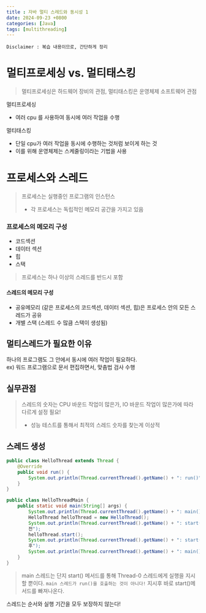 ```yaml
---
title : 자바 멀티 스레드와 동시성 1
date: 2024-09-23 +0800
categories: [Java]
tags: [multithreading]
---
```

```Disclaimer : 복습 내용이므로, 간단하게 정리```

# 멀티프로세싱 vs. 멀티태스킹
> 멀티프로세싱은 하드웨어 장비의 관점, 멀티태스킹은 운영체제 소프트웨어 관점

멀티프로세싱
- 여러 cpu 를 사용하여 동시에 여러 작업을 수행
  
멀티태스킹
- 단일 cpu가 여러 작업을 동시에 수행하는 것처럼 보이게 하는 것
- 이를 위해 운영체제는 스케줄링이라는 기법을 사용

# 프로세스와 스레드
> 프로세스는 실행중인 프로그램의 인스턴스 <br>
> - 각 프로세스는 독립적인 메모리 공간을 가지고 있음

### 프로세스의 메모리 구성
- 코드섹션
- 데이터 섹션
- 힙
- 스택

>프로세스는 하나 이상의 스레드를 반드시 포함

#### 스레드의 메모리 구성
- 공유메모리 (같은 프로세스의 코드섹션, 데이터 섹션, 힙)은 프로세스 안의 모든 스레드가 공유
- 개별 스택 (스레드 수 많큼 스택이 생성됨)

## 멀티스레드가 필요한 이유
하나의 프로그램도 그 안에서 동시에 여러 작업이 필요하다. <br>
ex) 워드 프로그램으로 문서 편집하면서, 맞춤법 검사 수행

## 실무관점
> 스레드의 숫자는 CPU 바운드 작업이 많은가, IO 바운드 작업이 많은가에 따라 다르게 설정 필요!<br>
> - 성능 테스트를 통해서 최적의 스레드 숫자를 찾는게 이상적

## 스레드 생성
```java
public class HelloThread extends Thread {
    @Override
    public void run() {
        System.out.println(Thread.currentThread().getName() + ": run()");
    }
}
```

```java
public class HelloThreadMain {
    public static void main(String[] args) {
        System.out.println(Thread.currentThread().getName() + ": main() start");
        HelloThread helloThread = new HelloThread();
        System.out.println(Thread.currentThread().getName() + ": start() 호출
        전");
        helloThread.start();
        System.out.println(Thread.currentThread().getName() + ": start() 호출
        후");
        System.out.println(Thread.currentThread().getName() + ": main() end");
    }
}
```
> main 스레드는 단지 start() 메서드를 통해 Thread-0 스레드에게 실행을 지시할 뿐이다. ```main 스레드가 run()을 호출하는 것이 아니다!``` 지시후 바로 start()메서드를 빠져나온다.

스레드는 순서와 실행 기간을 모두 보장하지 않는다!

